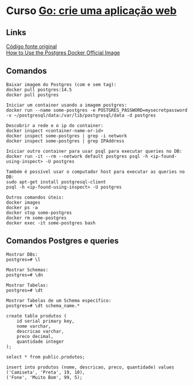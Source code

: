 # Curso [Go: crie uma aplicação web](https://cursos.alura.com.br/course/go-lang-web/)

## Links

[Código fonte original](https://github.com/alura-cursos/web_com_golang)  
[How to Use the Postgres Docker Official Image](https://www.docker.com/blog/how-to-use-the-postgres-docker-official-image/)

## Comandos

```
Baixar imagem do Postgres (com e sem tag):
docker pull postgres:14.5
docker pull postgres

Iniciar um container usando a imagem postgres:
docker run --name some-postgres -e POSTGRES_PASSWORD=mysecretpassword -v ~/postgresql/data:/var/lib/postgresql/data -d postgres

Descobrir a rede e o ip do container:
docker inspect <container-name-or-id>
docker inspect some-postgres | grep -i network
docker inspect some-postgres | grep IPAddress

Iniciar outro container para usar psql para executar queries no DB:
docker run -it --rm --network default postgres psql -h <ip-found-using-inspect> -U postgres

Também é possível usar o computador host para executar as queries no DB:
sudo apt-get install postgresql-client
psql -h <ip-found-using-inspect> -U postgres

Outros comandos úteis:
docker images
docker ps -a
docker stop some-postgres
docker rm some-postgres
docker exec -it some-postgres bash
```

## Comandos Postgres e queries

```
Mostrar DBs:
postgres=# \l

Mostrar Schemas:
postgres=# \dn

Mostrar Tabelas:
postgres=# \dt

Mostrar Tabelas de um Schema específico:
postgres=# \dt schema_name.*

create table produtos (
    id serial primary key,
    nome varchar,
    descricao varchar,
    preco decimal,
    quantidade integer
);

select * from public.produtos;

insert into produtos (nome, descricao, preco, quantidade) values
('Camiseta', 'Preta', 19, 10),
('Fone', 'Muito Bom', 99, 5);
```
